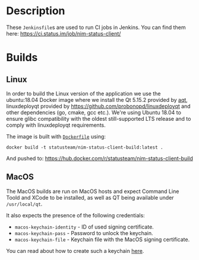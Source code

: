 # Description

These `Jenkinsfile`s are used to run CI jobs in Jenkins. You can find them here:
https://ci.status.im/job/nim-status-client/

# Builds

## Linux

In order to build the Linux version of the application we use the ubuntu:18.04 Docker image where we install the Qt 5.15.2 provided by [aqt](https://github.com/miurahr/aqtinstall), linuxdeployqt provided by https://github.com/probonopd/linuxdeployqt and other dependencies (go, cmake, gcc etc.). We're using Ubuntu 18.04 to ensure glibc compatibility with the oldest still-supported LTS release and to comply with linuxdeployqt requirements.

The image is built with [`Dockerfile`](./Dockerfile) using:
```
docker build -t statusteam/nim-status-client-build:latest .
```
And pushed to: https://hub.docker.com/r/statusteam/nim-status-client-build

## MacOS

The MacOS builds are run on MacOS hosts and expect Command Line Toold and XCode to be installed, as well as QT being available under `/usr/local/qt`.

It also expects the presence of the following credentials:

* `macos-keychain-identity` - ID of used signing certificate.
* `macos-keychain-pass` - Password to unlock the keychain.
* `macos-keychain-file` - Keychain file with the MacOS signing certificate.

You can read about how to create such a keychain [here](https://github.com/status-im/infra-docs/blob/master/articles/macos_signing_keychain.md).
